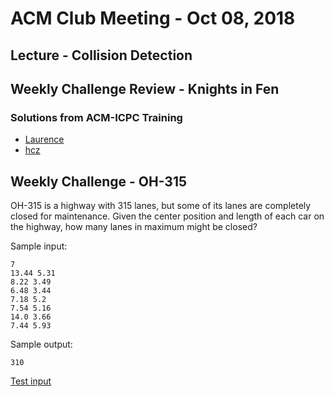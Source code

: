 ACM Club Meeting - Oct 08, 2018
===

Lecture - Collision Detection
---

Weekly Challenge Review - Knights in Fen
---

### Solutions from ACM-ICPC Training

* [Laurence](https://github.com/buckeye-cn/ACM_ICPC_Materials/blob/master/solutions/kattis/alberta01/knightsfen_laurence.cpp)
* [hcz](https://github.com/buckeye-cn/ACM_ICPC_Materials/blob/master/solutions/kattis/alberta01/knightsfen_hcz.cpp)

Weekly Challenge - OH-315
---

OH-315 is a highway with 315 lanes, but some of its lanes are completely closed for maintenance. Given the center position and length of each car on the highway, how many lanes in maximum might be closed?

Sample input:

```
7
13.44 5.31
8.22 3.49
6.48 3.44
7.18 5.2
7.54 5.16
14.0 3.66
7.44 5.93
```

Sample output:

```
310
```

[Test input](OH-315.in)
